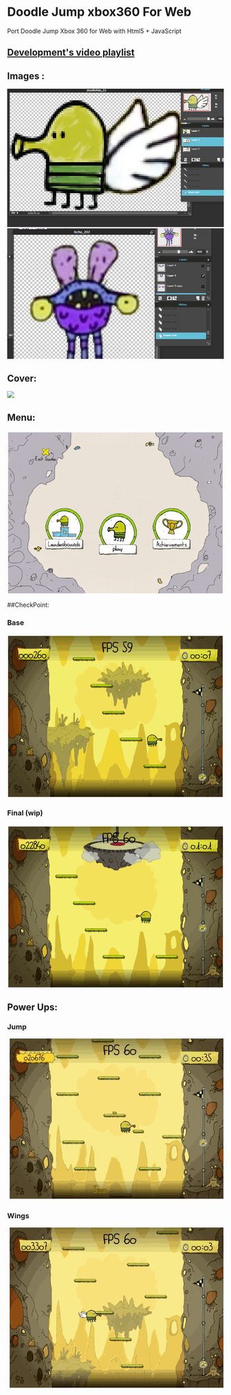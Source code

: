 # Doodle Jump xbox360 For Web
Port Doodle Jump Xbox 360 for Web with Html5 + JavaScript

## [Development's video playlist](https://www.youtube.com/watch?v=xT8pgm-a5ug&index=1&list=PLNph7ndeSqE_0N6pELKcHKbOPBKyMQ1b8) 

## Images :

![](https://github.com/vicboma1/doodleJumpxbox360ForWeb/blob/master/image/Screen%20Shot%202016-01-18%20at%2016.34.38.png)
![](https://github.com/vicboma1/doodleJumpxbox360ForWeb/blob/master/image/Screen%20Shot%202016-01-19%20at%2023.09.00.png)

## Cover:

![](https://github.com/vicboma1/doodleJumpxbox360ForWeb/blob/master/gif/cover.gif)

## Menu: 

![](https://github.com/vicboma1/doodleJumpxbox360ForWeb/blob/master/gif/Menu.gif)

##CheckPoint:

### Base
![](https://github.com/vicboma1/doodleJumpxbox360ForWeb/blob/master/gif/checkPoint.gif)

### Final (wip)
![](https://github.com/vicboma1/doodleJumpxbox360ForWeb/blob/master/gif/final.gif)

## Power Ups:

### Jump
![](https://github.com/vicboma1/doodleJumpxbox360ForWeb/blob/master/gif/jump.gif)

### Wings
![](https://github.com/vicboma1/doodleJumpxbox360ForWeb/blob/master/gif/wings.gif)

